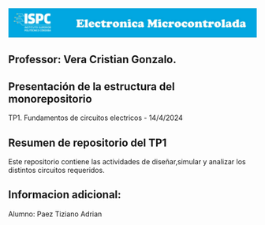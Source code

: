 
![alt text](image.png)

## Professor: Vera Cristian Gonzalo.

## Presentación de la estructura del monorepositorio
TP1. Fundamentos de circuitos electricos - 14/4/2024 

## Resumen de repositorio del TP1
Este repositorio contiene las actividades de diseñar,simular y analizar los distintos circuitos requeridos.

## Informacion adicional:
Alumno: Paez Tiziano Adrian  
